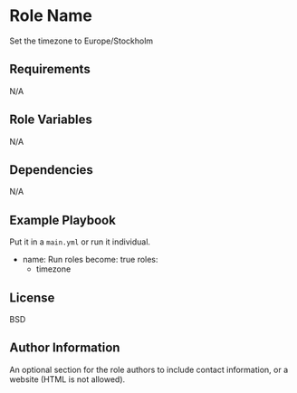 Role Name
=========

Set the timezone to Europe/Stockholm

Requirements
------------
N/A

Role Variables
--------------
N/A

Dependencies
------------
N/A

Example Playbook
----------------
Put it in a `main.yml` or run it individual.

- name: Run roles
  become: true
  roles:
    - timezone


License
-------

BSD

Author Information
------------------

An optional section for the role authors to include contact information, or a website (HTML is not allowed).
